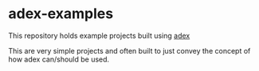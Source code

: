 # adex-examples

This repository holds example projects built using [adex](https://github.com/barelyhuman/adex)

This are very simple projects and often built to just convey the concept of how adex can/should be used.

